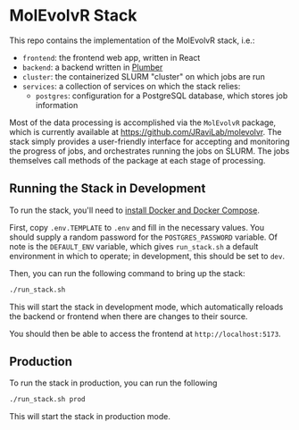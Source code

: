 # MolEvolvR Stack

This repo contains the implementation of the MolEvolvR stack, i.e.:
- `frontend`: the frontend web app, written in React
- `backend`: a backend written in [Plumber](https://www.rplumber.io/index.html)
- `cluster`: the containerized SLURM "cluster" on which jobs are run
- `services`: a collection of services on which the stack relies:
    - `postgres`: configuration for a PostgreSQL database, which stores job information

Most of the data processing is accomplished via the `MolEvolvR` package, which
is currently available at https://github.com/JRaviLab/molevolvr. The stack
simply provides a user-friendly interface for accepting and monitoring the
progress of jobs, and orchestrates running the jobs on SLURM. The jobs
themselves call methods of the package at each stage of processing.

## Running the Stack in Development

To run the stack, you'll need to [install Docker and Docker Compose](https://www.docker.com/).

First, copy `.env.TEMPLATE` to `.env` and fill in the necessary values. You
should supply a random password for the `POSTGRES_PASSWORD` variable. Of note
is the `DEFAULT_ENV` variable, which gives `run_stack.sh` a default environment
in which to operate; in development, this should be set to `dev`.

Then, you can run the following command to bring up the stack:

```bash
./run_stack.sh
```

This will start the stack in development mode, which automatically reloads the
backend or frontend when there are changes to their source.

You should then be able to access the frontend at `http://localhost:5173`.

## Production

To run the stack in production, you can run the following

```bash
./run_stack.sh prod
```

This will start the stack in production mode.
